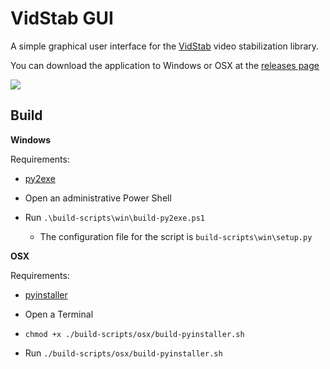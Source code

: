 # VidStab GUI

A simple graphical user interface for the [VidStab](https://github.com/georgmartius/vid.stab) video stabilization library.

You can download the application to Windows or OSX at the [releases page](https://github.com/hlorand/vidstabgui/releases)

![](https://raw.githubusercontent.com/hlorand/vidstabgui/assets/screenshot.gif)

## Build

**Windows**

Requirements:

- [py2exe](https://pypi.org/project/py2exe/)

- Open an administrative Power Shell
- Run `.\build-scripts\win\build-py2exe.ps1`
	- The configuration file for the script is `build-scripts\win\setup.py`

**OSX**

Requirements:

- [pyinstaller](https://pypi.org/project/pyinstaller/)

- Open a Terminal
- `chmod +x ./build-scripts/osx/build-pyinstaller.sh`
- Run `./build-scripts/osx/build-pyinstaller.sh`